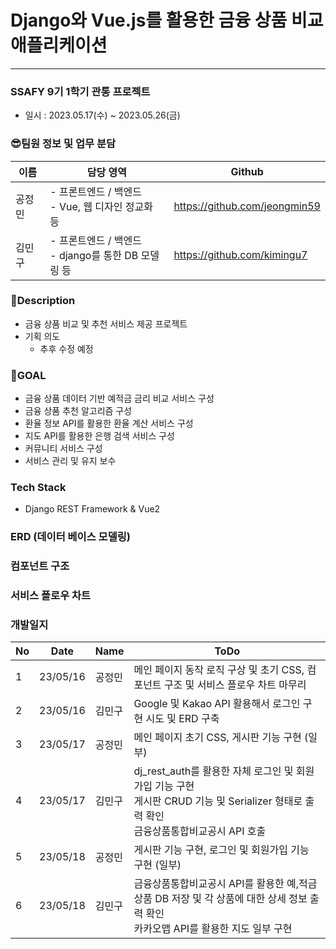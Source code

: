 # Django와 Vue.js를 활용한 금융 상품 비교 애플리케이션
---
### SSAFY 9기 1학기 관통 프로젝트
- 일시 : 2023.05.17(수) ~ 2023.05.26(금)

### 😎팀원 정보 및 업무 분담
| 이름 | 담당 영역 | Github |
| --- | ------ | ---------- |
| 공정민 | - 프론트엔드 / 백엔드 <br/> - Vue, 웹 디자인 정교화 등 | https://github.com/jeongmin59
| 김민구 | - 프론트엔드 / 백엔드 <br/> - django를 통한 DB 모델링 등 | https://github.com/kimingu7


### 📃Description
- 금융 상품 비교 및 추천 서비스 제공 프로젝트
- 기획 의도
    - 추후 수정 예정

### 🚩GOAL
- 금융 상품 데이터 기반 예적금 금리 비교 서비스 구성
- 금융 상품 추천 알고리즘 구성
- 환율 정보 API를 활용한 환율 계산 서비스 구성
- 지도 API를 활용한 은행 검색 서비스 구성
- 커뮤니티 서비스 구성
- 서비스 관리 및 유지 보수

### Tech Stack
- Django REST Framework & Vue2

### ERD (데이터 베이스 모델링)

### 컴포넌트 구조

### 서비스 플로우 차트

### 개발일지
| No |  Date | Name | ToDo |
| -- | ------- | --------- | -------------------- |
| 1 | 23/05/16 | 공정민  | 메인 페이지 동작 로직 구상 및 초기 CSS, 컴포넌트 구조 및 서비스 플로우 차트 마무리 |
| 2 | 23/05/16 | 김민구  | Google 및 Kakao API 활용해서 로그인 구현 시도 및 ERD 구축 |
| 3 | 23/05/17 | 공정민  | 메인 페이지 초기 CSS, 게시판 기능 구현 (일부) |
| 4 | 23/05/17 | 김민구  | dj_rest_auth를 활용한 자체 로그인 및 회원가입 기능 구현 </br> 게시판 CRUD 기능 및 Serializer 형태로 출력 확인 </br> 금융상품통합비교공시 API 호출 |
| 5 | 23/05/18 | 공정민  | 게시판 기능 구현, 로그인 및 회원가입 기능 구현 (일부) |
| 6 | 23/05/18 | 김민구  | 금융상품통합비교공시 API를 활용한 예,적금 상품 DB 저장 및 각 상품에 대한 상세 정보 출력 확인 </br> 카카오맵 API를 활용한 지도 일부 구현|